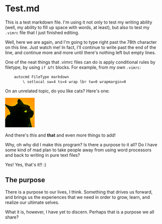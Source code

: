 # Test.md

This is a test markdown file. I'm using it not only to test my writing ability (well, my ability to fill up space with words, at least), but also to test my `.vimrc` file that I just finished editing.

Well, here we are again, and I'm going to type right past the 78th character on this line. Just watch me! In fact, I'll continue to write past the end of the line, and continue more and more until there's nothing left but empty lines.

One of the neat things that .vimrc files can do is apply conditional rules by filetype, by using `if &ft` blocks. For example, from my own `.vimrc`:

~~~~
    autocmd FileType markdown
        \ setlocal sw=4 ts=4 wrap lbr tw=0 wrapmargin=0
~~~~

On an unrelated topic, do you like cats? Here's one:

![Purrmenides the philosophical kitty](images/Purr.png)

And there's *this* and **that** and even more things to add!

Why, oh why did I make this program? Is there a purpose to it all? Do I have some kind of mad plan to take people away from using word processors and back to writing in pure text files?

Yes!  Yes, that's it!!  :)

## The purpose

There is a purpose to our lives, I think. Something that drives us forward, and brings us the experiences that we need in order to grow, learn, and realize our ultimate selves.

What it is, however, I have yet to discern. Perhaps that is a purpose we all share?
